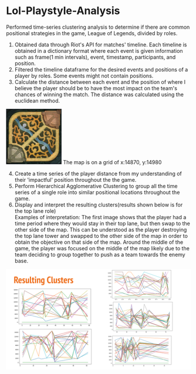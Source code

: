 # Lol-Playstyle-Analysis
Performed time-series clustering analysis to determine if there are common positional strategies in the game, League of Legends, divided by roles.

1. Obtained data through Riot's API for matches' timeline. Each timeline is obtained in a dictionary format where each event is given information such as frame(1 min intervals), event, timestamp, participants, and position.
2. Filtered the timeline dataframe for the desired events and positions of a player by roles. Some events might not contain positions.
3. Calculate the distance between each event and the position of where I believe the player should be to have the most impact on the team's chances of winning the match. The distance was calculated using the euclidean method.

<img src='map11.png' width="30%"/>
  The map is on a grid of x:14870, y:14980

4. Create a time series of the player distance from my understanding of their 'impactful' position throughout the the game.
5. Perform Hierarchical Agglomerative Clustering to group all the time series of a single role into similar positional locations throughout the game.
6. Display and interpret the resulting clusters(results shown below is for the top lane role)
   <br>Examples of interpretation: The first image shows that the player had a time period where they would stay in their top lane, but then swap to the other side of the map. This can be understood as the player destroying the top lane tower and swapped to the other side of the map in order to obtain the objective on that side of the map. Around the middle of the game, the player was focused on the middle of the map likely due to the team deciding to group together to push as a team towards the enemy base.

<img src='Resulting Clusters.png'/>
